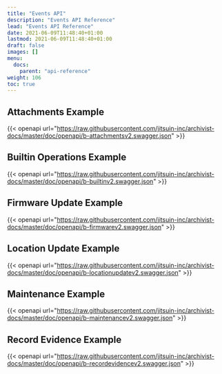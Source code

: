 ```yaml
---
title: "Events API"
description: "Events API Reference"
lead: "Events API Reference"
date: 2021-06-09T11:48:40+01:00
lastmod: 2021-06-09T11:48:40+01:00
draft: false
images: []
menu: 
  docs:
    parent: "api-reference"
weight: 106
toc: true
---
```


## Attachments Example

{{< openapi url="https://raw.githubusercontent.com/jitsuin-inc/archivist-docs/master/doc/openapi/b-attachmentsv2.swagger.json" >}}

## Builtin Operations Example

{{< openapi url="https://raw.githubusercontent.com/jitsuin-inc/archivist-docs/master/doc/openapi/b-builtinv2.swagger.json" >}}

## Firmware Update Example

{{< openapi url="https://raw.githubusercontent.com/jitsuin-inc/archivist-docs/master/doc/openapi/b-firmwarev2.swagger.json" >}}

## Location Update Example

{{< openapi url="https://raw.githubusercontent.com/jitsuin-inc/archivist-docs/master/doc/openapi/b-locationupdatev2.swagger.json" >}}

## Maintenance Example

{{< openapi url="https://raw.githubusercontent.com/jitsuin-inc/archivist-docs/master/doc/openapi/b-maintenancev2.swagger.json" >}}

## Record Evidence Example

{{< openapi url="https://raw.githubusercontent.com/jitsuin-inc/archivist-docs/master/doc/openapi/b-recordevidencev2.swagger.json" >}}